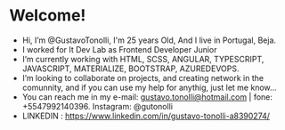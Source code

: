 # Welcome!

- Hi, I’m @GustavoTonolli, I'm 25 years Old, And I live in Portugal, Beja.
- I worked for It Dev Lab as Frontend Developer Junior
- I’m currently working with HTML, SCSS, ANGULAR, TYPESCRIPT, JAVASCRIPT, MATERIALIZE, BOOTSTRAP, AZUREDEVOPS.
- I’m looking to collaborate on projects, and creating network in the comunnity, and if you can use my help for anythig, just let me know...
- You can reach me in my e-mail: gustavo.tonolli@hotmail.com | fone: +5547992140396. Instagram: @gutonolli 
- LINKEDIN : https://www.linkedin.com/in/gustavo-tonolli-a8390274/
